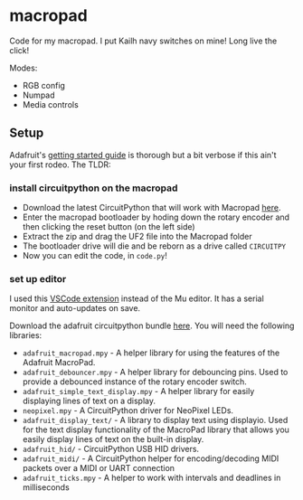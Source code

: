 # macropad

Code for my macropad. I put Kailh navy switches on mine! Long live the click!

Modes:

- RGB config
- Numpad
- Media controls

## Setup

Adafruit's
[getting started guide](https://learn.adafruit.com/adafruit-macropad-rp2040) is
thorough but a bit verbose if this ain't your first rodeo. The TLDR:

### install circuitpython on the macropad

- Download the latest CircuitPython that will work with Macropad
  [here](https://circuitpython.org/board/adafruit_macropad_rp2040/).
- Enter the macropad bootloader by hoding down the rotary encoder and then
  clicking the reset button (on the left side)
- Extract the zip and drag the UF2 file into the Macropad folder
- The bootloader drive will die and be reborn as a drive called `CIRCUITPY`
- Now you can edit the code, in `code.py`!

### set up editor

I used this
[VSCode extension](https://marketplace.visualstudio.com/items?itemName=joedevivo.vscode-circuitpython)
instead of the Mu editor. It has a serial monitor and auto-updates on save.

Download the adafruit circuitpython bundle
[here](https://circuitpython.org/libraries). You will need the following
libraries:

- `adafruit_macropad.mpy` - A helper library for using the features of the
  Adafruit MacroPad.
- `adafruit_debouncer.mpy` - A helper library for debouncing pins. Used to
  provide a debounced instance of the rotary encoder switch.
- `adafruit_simple_text_display.mpy` - A helper library for easily displaying
  lines of text on a display.
- `neopixel.mpy` - A CircuitPython driver for NeoPixel LEDs.
- `adafruit_display_text/` - A library to display text using displayio. Used for
  the text display functionality of the MacroPad library that allows you easily
  display lines of text on the built-in display.
- `adafruit_hid/` - CircuitPython USB HID drivers.
- `adafruit_midi/` - A CircuitPython helper for encoding/decoding MIDI packets
  over a MIDI or UART connection
- `adafruit_ticks.mpy` - A helper to work with intervals and deadlines in
  milliseconds

